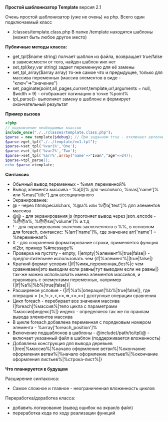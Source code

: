 **Простой шаблонизатор Template**
версия 2.1

Очень простой шаблонизатор (уже не очень) на php. Всего один подключаемый класс
* /classes/template.class.php
В папке /template  находятся шаблоны (может быть любое другое место)

**Публичные методы класса:**

* get_tpl($name string) полчает шаблон из файла, возвращает true/false в зависисмости от того, найден шаблон иил нет
* set_tpl($key,$var string) задает переменную для её замены
* set_tpl_array($array array)  то-же самое что и предыдущее, только для массива переменных (массив элементов в виде - "ключ"=>"значение")
* set_paginate($point,$all_pages,$current,$template,$url,$arguments = null, $width = 9) - отображает пагинацию в точке %point%
* tpl_parse()- выполняет замену в шаблоне и формирует окончательный результат

**Пример вызова**

```php
<?php
// подключение необходимых классов
include_once("./../classes/template.class.php");	
$parse = new template($debug); // При заданном true - отключает автоочистку резлуьтата от перевода строк и табуляций, по умолчанию false - очистка присутствует
$parse->get_tpl("./../template/ex1.tpl");	
$parse->set_tpl('%var1%','One');
$parse->set_tpl('%var2%','Two');
$parse->set_tpl('%arr%',array("name'=>"Ivan","age"=>24));
$parse->tpl_parse();
echo $parse->template;
```

**Синтаксис**

* Обычный вывод переменных - %имя_переменной%
* Вывод элемента массива -  %a[0]% для числового, %mas['name']% или %mas["title"] для ассоциативного
* Экранирование: 
* @  -  через htmlspecialchars, %@a% или %@a['text']% для элементов массива
* @@ - для экранирования js (прогоняет вывод через json_encode - %@@a%, %@@sw['volume']% и.т.д
* !  - для экранирования значения заключенного в %%, в основном для foreach, синтаксис: %!arr['name']%, где значение arr['name'] = %переменная%
* \#  - для сохранения форматирование строки, применяется функция nl2br, пример  %#message%
* Проверка на пустоту - empty, {|empty|%элемент%|true|false|} - предпочтительнее использовать чем {if|%элемент%||true|false|}
* Краткий формат условия {|if|%имя_переменная_без%|с чем сравниваем|это выводим если равны|тут выводим если не равны|} так-же можно использовать имена элементов массивов, и сравнивать с элементами переменных, например {|if|%a%|%b%|true|false|}|
* Расширеное условие - {|if|%a%|операция|%b%|true|false|}, где операция = {=,!=,>,<,>=,=>,<=,=<} дсотупные операции сравнения
* Цикл foreach  - перебирает все значения массива {|foreach|%массив%|тело цикла с параметрами %массив[индекс]%|} индекс - определяеся так же по праилам вывода элементов массива
* В цикле foreach добавлена переменная с порядковым номером элемента - %array['foreach_position']%
* Включение подшаблонов в шаблоны - @include(/path/to/tpl)@ - включает указанный файл в шаблон (поддерживается вложенность)
* Добавлена конструкция для вывода деревьев {|tree|%массив%|%начало оформление ветви%|%окончание оформления ветви%|%начало оформление листьев%|%окончание оформления листьев%|%строка-лист%|}
	

**Что планируется в будущем**

Расширение синтаксиса:

* Самое сложное и главное - неограниченная вложенность циклов

Переработка/доработка класса:
* добавить логирование (вывод ошибок на экран/в файл)
* переработка кода по ходу реализации функций

